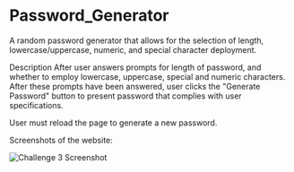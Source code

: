 # Password_Generator
A random password generator that allows for the selection of length, lowercase/uppercase, numeric, and special character deployment.

Description
After user answers prompts for length of password, and whether to employ lowercase, uppercase, special and numeric characters. After these prompts have been answered, user clicks the "Generate Password" button to present password that complies with user specifications.

User must reload the page to generate a new password.

Screenshots of the website:

![Challenge 3 Screenshot](https://user-images.githubusercontent.com/94644880/160307879-408ac63d-0dc8-4a3e-9985-c6f936231de5.png)
